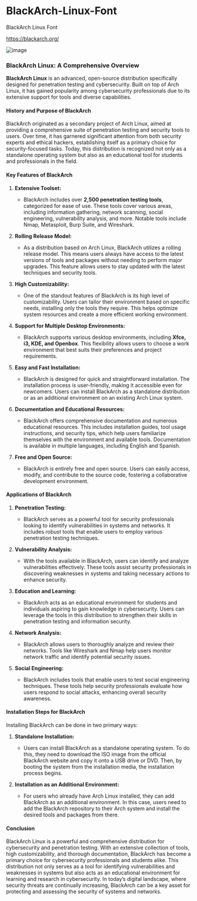 # BlackArch-Linux-Font
BlackArch Linux Font


https://blackarch.org/



![image](https://github.com/user-attachments/assets/1195f7ee-cd96-4239-9d88-9146816c7d34)



### BlackArch Linux: A Comprehensive Overview

**BlackArch Linux** is an advanced, open-source distribution specifically designed for penetration testing and cybersecurity. Built on top of Arch Linux, it has gained popularity among cybersecurity professionals due to its extensive support for tools and diverse capabilities.

#### History and Purpose of BlackArch

BlackArch originated as a secondary project of Arch Linux, aimed at providing a comprehensive suite of penetration testing and security tools to users. Over time, it has garnered significant attention from both security experts and ethical hackers, establishing itself as a primary choice for security-focused tasks. Today, this distribution is recognized not only as a standalone operating system but also as an educational tool for students and professionals in the field.

#### Key Features of BlackArch

1. **Extensive Toolset:**
   - BlackArch includes over **2,500 penetration testing tools**, categorized for ease of use. These tools cover various areas, including information gathering, network scanning, social engineering, vulnerability analysis, and more. Notable tools include Nmap, Metasploit, Burp Suite, and Wireshark.

2. **Rolling Release Model:**
   - As a distribution based on Arch Linux, BlackArch utilizes a rolling release model. This means users always have access to the latest versions of tools and packages without needing to perform major upgrades. This feature allows users to stay updated with the latest techniques and security tools.

3. **High Customizability:**
   - One of the standout features of BlackArch is its high level of customizability. Users can tailor their environment based on specific needs, installing only the tools they require. This helps optimize system resources and create a more efficient working environment.

4. **Support for Multiple Desktop Environments:**
   - BlackArch supports various desktop environments, including **Xfce, i3, KDE, and Openbox**. This flexibility allows users to choose a work environment that best suits their preferences and project requirements.

5. **Easy and Fast Installation:**
   - BlackArch is designed for quick and straightforward installation. The installation process is user-friendly, making it accessible even for newcomers. Users can install BlackArch as a standalone distribution or as an additional environment on an existing Arch Linux system.

6. **Documentation and Educational Resources:**
   - BlackArch offers comprehensive documentation and numerous educational resources. This includes installation guides, tool usage instructions, and security tips, which help users familiarize themselves with the environment and available tools. Documentation is available in multiple languages, including English and Spanish.

7. **Free and Open Source:**
   - BlackArch is entirely free and open source. Users can easily access, modify, and contribute to the source code, fostering a collaborative development environment.

#### Applications of BlackArch

1. **Penetration Testing:**
   - BlackArch serves as a powerful tool for security professionals looking to identify vulnerabilities in systems and networks. It includes robust tools that enable users to employ various penetration testing techniques.

2. **Vulnerability Analysis:**
   - With the tools available in BlackArch, users can identify and analyze vulnerabilities effectively. These tools assist security professionals in discovering weaknesses in systems and taking necessary actions to enhance security.

3. **Education and Learning:**
   - BlackArch acts as an educational environment for students and individuals aspiring to gain knowledge in cybersecurity. Users can leverage the tools in this distribution to strengthen their skills in penetration testing and information security.

4. **Network Analysis:**
   - BlackArch allows users to thoroughly analyze and review their networks. Tools like Wireshark and Nmap help users monitor network traffic and identify potential security issues.

5. **Social Engineering:**
   - BlackArch includes tools that enable users to test social engineering techniques. These tools help security professionals evaluate how users respond to social attacks, enhancing overall security awareness.

#### Installation Steps for BlackArch

Installing BlackArch can be done in two primary ways:

1. **Standalone Installation:**
   - Users can install BlackArch as a standalone operating system. To do this, they need to download the ISO image from the official BlackArch website and copy it onto a USB drive or DVD. Then, by booting the system from the installation media, the installation process begins.

2. **Installation as an Additional Environment:**
   - For users who already have Arch Linux installed, they can add BlackArch as an additional environment. In this case, users need to add the BlackArch repository to their Arch system and install the desired tools and packages from there.

#### Conclusion

BlackArch Linux is a powerful and comprehensive distribution for cybersecurity and penetration testing. With an extensive collection of tools, high customizability, and thorough documentation, BlackArch has become a primary choice for cybersecurity professionals and students alike. This distribution not only serves as a tool for identifying vulnerabilities and weaknesses in systems but also acts as an educational environment for learning and research in cybersecurity. In today’s digital landscape, where security threats are continually increasing, BlackArch can be a key asset for protecting and assessing the security of systems and networks.
